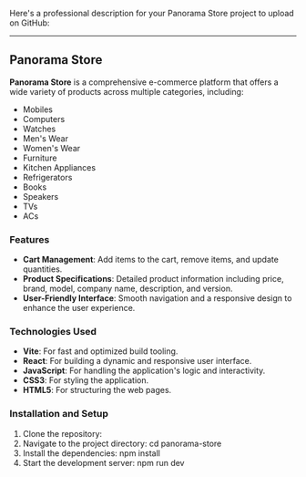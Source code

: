 Here's a professional description for your Panorama Store project to upload on GitHub:

---

## Panorama Store

**Panorama Store** is a comprehensive e-commerce platform that offers a wide variety of products across multiple categories, including:

- Mobiles
- Computers
- Watches
- Men's Wear
- Women's Wear
- Furniture
- Kitchen Appliances
- Refrigerators
- Books
- Speakers
- TVs
- ACs

### Features

- **Cart Management**: Add items to the cart, remove items, and update quantities.
- **Product Specifications**: Detailed product information including price, brand, model, company name, description, and version.
- **User-Friendly Interface**: Smooth navigation and a responsive design to enhance the user experience.

### Technologies Used

- **Vite**: For fast and optimized build tooling.
- **React**: For building a dynamic and responsive user interface.
- **JavaScript**: For handling the application's logic and interactivity.
- **CSS3**: For styling the application.
- **HTML5**: For structuring the web pages.

### Installation and Setup

1. Clone the repository:
2. Navigate to the project directory:   cd panorama-store
3. Install the dependencies:   npm install
4. Start the development server:   npm run dev
